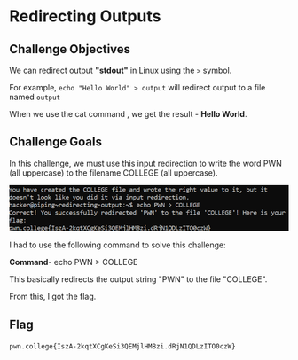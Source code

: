 # Redirecting Outputs

## Challenge Objectives

We can redirect output **"stdout"** in Linux using  the `>` symbol.

 For example, `echo "Hello World" > output` will redirect output  to a file named `output`

 When we use the cat command , we get the result - **Hello World**.

 ## Challenge Goals

 In this challenge, we must use this input redirection to write the word PWN (all uppercase) to the filename COLLEGE (all uppercase).

 ![Error in Loading image](image.png)

 I had to  use the following command to solve this challenge:

 **Command**- echo PWN > COLLEGE

 This basically redirects the output string "PWN" to the file "COLLEGE".

 From this, I got the flag.

 ## Flag

 `pwn.college{IszA-2kqtXCgKeSi3QEMjlHM8zi.dRjN1QDLzITO0czW}`


